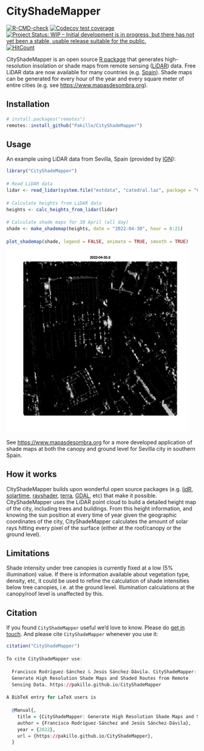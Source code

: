 
<!-- README.md is generated from README.Rmd. Please edit that file -->

# CityShadeMapper

<!-- badges: start -->

[![R-CMD-check](https://github.com/Pakillo/CityShadeMapper/actions/workflows/R-CMD-check.yaml/badge.svg)](https://github.com/Pakillo/CityShadeMapper/actions/workflows/R-CMD-check.yaml)
[![Codecov test
coverage](https://codecov.io/gh/Pakillo/CityShadeMapper/branch/master/graph/badge.svg)](https://app.codecov.io/gh/Pakillo/CityShadeMapper?branch=master)
[![Project Status: WIP – Initial development is in progress, but there
has not yet been a stable, usable release suitable for the
public.](https://www.repostatus.org/badges/latest/wip.svg)](https://www.repostatus.org/#wip)
[![HitCount](https://hits.dwyl.com/Pakillo/CityShadeMapper.svg?style=flat-square)](http://hits.dwyl.com/Pakillo/CityShadeMapper)
<!-- badges: end -->

CityShadeMapper is an open source [R
package](https://www.r-project.org/) that generates high-resolution
insolation or shade maps from remote sensing
([LiDAR](https://en.wikipedia.org/wiki/Lidar)) data. Free LiDAR data are
now available for many countries
(e.g. [Spain](https://pnoa.ign.es/el-proyecto-pnoa-lidar)). Shade maps
can be generated for every hour of the year and every square meter of
entire cities (e.g. see <https://www.mapasdesombra.org>).

## Installation

``` r
# install.packages("remotes")
remotes::install_github("Pakillo/CityShadeMapper")
```

## Usage

An example using LiDAR data from Sevilla, Spain (provided by
[IGN](https://pnoa.ign.es/el-proyecto-pnoa-lidar)):

``` r
library("CityShadeMapper")

# Read LiDAR data
lidar <- read_lidar(system.file("extdata", "catedral.laz", package = "CityShadeMapper"))

# Calculate heights from LiDAR data
heights <- calc_heights_from_lidar(lidar)

# Calculate shade maps for 30 April (all day)
shade <- make_shademap(heights, date = "2022-04-30", hour = 8:21)

plot_shademap(shade, legend = FALSE, animate = TRUE, smooth = TRUE)
```

![](man/figures/catedral_abril.gif)

See <https://www.mapasdesombra.org> for a more developed application of
shade maps at both the canopy and ground level for Sevilla city in
southern Spain.

## How it works

CityShadeMapper builds upon wonderful open source packages
(e.g. [lidR](https://github.com/r-lidar/lidR),
[solartime](https://cran.r-project.org/package=solartime),
[rayshader](https://www.rayshader.com/),
[terra](https://rspatial.github.io/terra/index.html),
[GDAL](https://gdal.org/), etc) that make it possible. CityShadeMapper
uses the LiDAR point cloud to build a detailed height map of the city,
including trees and buildings. From this height information, and knowing
the sun position at every time of year given the geographic coordinates
of the city, CityShadeMapper calculates the amount of solar rays hitting
every pixel of the surface (either at the roof/canopy or the ground
level).

## Limitations

Shade intensity under tree canopies is currently fixed at a low (5%
illumination) value. If there is information available about vegetation
type, density, etc, it could be used to refine the calculation of shade
intensities below tree canopies, i.e. at the ground level. Illumination
calculations at the canopy/roof level is unaffected by this.

## Citation

If you found `CityShadeMapper` useful we’d love to know. Please do [get
in touch](mailto:f.rodriguez.sanc@gmail.com). And please cite
`CityShadeMapper` whenever you use it:

``` r
citation("CityShadeMapper")

To cite CityShadeMapper use:

  Francisco Rodríguez-Sánchez & Jesús Sánchez-Dávila. CityShadeMapper:
  Generate High Resolution Shade Maps and Shaded Routes from Remote
  Sensing Data. https://pakillo.github.io/CityShadeMapper

A BibTeX entry for LaTeX users is

  @Manual{,
    title = {CityShadeMapper: Generate High Resolution Shade Maps and Shaded Routes from Remote Sensing Data},
    author = {Francisco Rodríguez-Sánchez and Jesús Sánchez-Dávila},
    year = {2022},
    url = {https://pakillo.github.io/CityShadeMapper},
  }
```

